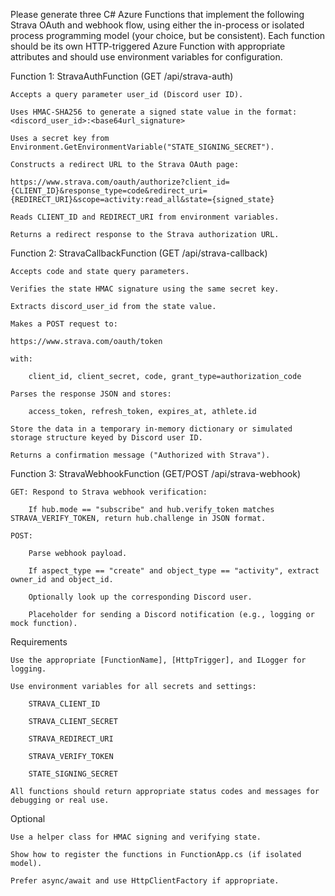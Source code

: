 Please generate three C# Azure Functions that implement the following Strava OAuth and webhook flow, using either the in-process or isolated process programming model (your choice, but be consistent). Each function should be its own HTTP-triggered Azure Function with appropriate attributes and should use environment variables for configuration.

Function 1: StravaAuthFunction (GET /api/strava-auth)

    Accepts a query parameter user_id (Discord user ID).

    Uses HMAC-SHA256 to generate a signed state value in the format:
    <discord_user_id>:<base64url_signature>

    Uses a secret key from Environment.GetEnvironmentVariable("STATE_SIGNING_SECRET").

    Constructs a redirect URL to the Strava OAuth page:

    https://www.strava.com/oauth/authorize?client_id={CLIENT_ID}&response_type=code&redirect_uri={REDIRECT_URI}&scope=activity:read_all&state={signed_state}

    Reads CLIENT_ID and REDIRECT_URI from environment variables.

    Returns a redirect response to the Strava authorization URL.

Function 2: StravaCallbackFunction (GET /api/strava-callback)

    Accepts code and state query parameters.

    Verifies the state HMAC signature using the same secret key.

    Extracts discord_user_id from the state value.

    Makes a POST request to:

    https://www.strava.com/oauth/token

    with:

        client_id, client_secret, code, grant_type=authorization_code

    Parses the response JSON and stores:

        access_token, refresh_token, expires_at, athlete.id

    Store the data in a temporary in-memory dictionary or simulated storage structure keyed by Discord user ID.

    Returns a confirmation message ("Authorized with Strava").

Function 3: StravaWebhookFunction (GET/POST /api/strava-webhook)

    GET: Respond to Strava webhook verification:

        If hub.mode == "subscribe" and hub.verify_token matches STRAVA_VERIFY_TOKEN, return hub.challenge in JSON format.

    POST:

        Parse webhook payload.

        If aspect_type == "create" and object_type == "activity", extract owner_id and object_id.

        Optionally look up the corresponding Discord user.

        Placeholder for sending a Discord notification (e.g., logging or mock function).

Requirements

    Use the appropriate [FunctionName], [HttpTrigger], and ILogger for logging.

    Use environment variables for all secrets and settings:

        STRAVA_CLIENT_ID

        STRAVA_CLIENT_SECRET

        STRAVA_REDIRECT_URI

        STRAVA_VERIFY_TOKEN

        STATE_SIGNING_SECRET

    All functions should return appropriate status codes and messages for debugging or real use.

Optional

    Use a helper class for HMAC signing and verifying state.

    Show how to register the functions in FunctionApp.cs (if isolated model).

    Prefer async/await and use HttpClientFactory if appropriate.